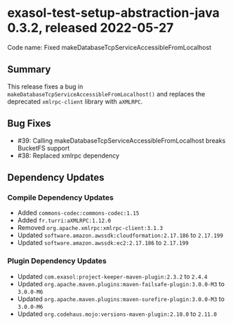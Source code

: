# exasol-test-setup-abstraction-java 0.3.2, released 2022-05-27

Code name: Fixed makeDatabaseTcpServiceAccessibleFromLocalhost

## Summary

This release fixes a bug in `makeDatabaseTcpServiceAccessibleFromLocalhost()` and replaces the deprecated `xmlrpc-client` library with `aXMLRPC`.

## Bug Fixes

* #39: Calling makeDatabaseTcpServiceAccessibleFromLocalhost breaks BucketFS support
* #38: Replaced xmlrpc dependency

## Dependency Updates

### Compile Dependency Updates

* Added `commons-codec:commons-codec:1.15`
* Added `fr.turri:aXMLRPC:1.12.0`
* Removed `org.apache.xmlrpc:xmlrpc-client:3.1.3`
* Updated `software.amazon.awssdk:cloudformation:2.17.186` to `2.17.199`
* Updated `software.amazon.awssdk:ec2:2.17.186` to `2.17.199`

### Plugin Dependency Updates

* Updated `com.exasol:project-keeper-maven-plugin:2.3.2` to `2.4.4`
* Updated `org.apache.maven.plugins:maven-failsafe-plugin:3.0.0-M3` to `3.0.0-M6`
* Updated `org.apache.maven.plugins:maven-surefire-plugin:3.0.0-M3` to `3.0.0-M6`
* Updated `org.codehaus.mojo:versions-maven-plugin:2.10.0` to `2.11.0`
